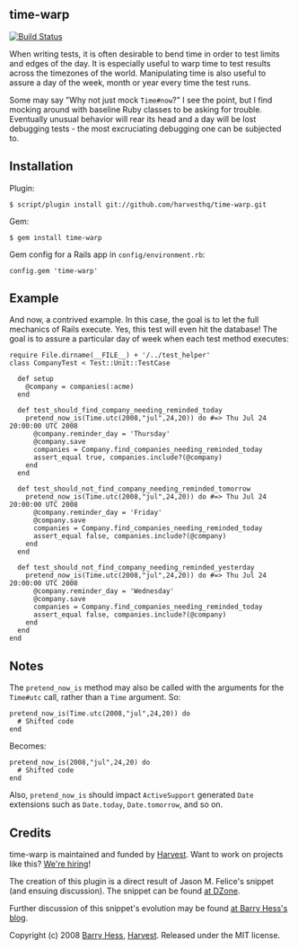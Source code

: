 ## time-warp

[![Build Status](https://travis-ci.org/harvesthq/time-warp.svg?branch=master)](https://travis-ci.org/harvesthq/time-warp)

When writing tests, it is often desirable to bend time in order to test limits and edges of the day.  It is especially useful to warp time to test results across the timezones of the world.  Manipulating time is also useful to assure a day of the week, month or year every time the test runs.

Some may say "Why not just mock `Time#now`?"  I see the point, but I find mocking around with baseline Ruby classes to be asking for trouble.  Eventually unusual behavior will rear its head and a day will be lost debugging tests - the most excruciating debugging one can be subjected to.


## Installation

Plugin:

    $ script/plugin install git://github.com/harvesthq/time-warp.git

Gem:

    $ gem install time-warp

Gem config for a Rails app in `config/environment.rb`:

    config.gem 'time-warp'

## Example

And now, a contrived example.  In this case, the goal is to let the full mechanics of Rails execute.  Yes, this test will even hit the database! The goal is to assure a particular day of week when each test method executes:

    require File.dirname(__FILE__) + '/../test_helper'
    class CompanyTest < Test::Unit::TestCase

      def setup
        @company = companies(:acme)
      end

      def test_should_find_company_needing_reminded_today
        pretend_now_is(Time.utc(2008,"jul",24,20)) do #=> Thu Jul 24 20:00:00 UTC 2008
          @company.reminder_day = 'Thursday'
          @company.save
          companies = Company.find_companies_needing_reminded_today
          assert_equal true, companies.include?(@company)
        end
      end

      def test_should_not_find_company_needing_reminded_tomorrow
        pretend_now_is(Time.utc(2008,"jul",24,20)) do #=> Thu Jul 24 20:00:00 UTC 2008
          @company.reminder_day = 'Friday'
          @company.save
          companies = Company.find_companies_needing_reminded_today
          assert_equal false, companies.include?(@company)
        end
      end

      def test_should_not_find_company_needing_reminded_yesterday
        pretend_now_is(Time.utc(2008,"jul",24,20)) do #=> Thu Jul 24 20:00:00 UTC 2008
          @company.reminder_day = 'Wednesday'
          @company.save
          companies = Company.find_companies_needing_reminded_today
          assert_equal false, companies.include?(@company)
        end
      end
    end

## Notes

The `pretend_now_is` method may also be called with the arguments for the `Time#utc` call, rather than a `Time` argument.  So:

    pretend_now_is(Time.utc(2008,"jul",24,20)) do
      # Shifted code
    end

Becomes:

    pretend_now_is(2008,"jul",24,20) do
      # Shifted code
    end

Also, `pretend_now_is` should impact `ActiveSupport` generated `Date` extensions such as `Date.today`, `Date.tomorrow`, and so on.

## Credits

time-warp is maintained and funded by [Harvest](http://www.getHarvest.com). Want to work on projects like this? [We're hiring](http://www.getharvest.com/careers)!

The creation of this plugin is a direct result of Jason M. Felice's snippet (and ensuing discussion).  The snippet can be found [at DZone](http://snippets.dzone.com/posts/show/1738).

Further discussion of this snippet's evolution may be found [at Barry Hess's blog](http://bjhess.com/blog/2007/08/12/time-warp-for-rails-testing/).

Copyright (c) 2008 [Barry Hess](http://bjhess.com), [Harvest](http://www.getHarvest.com).  Released under the MIT license.
